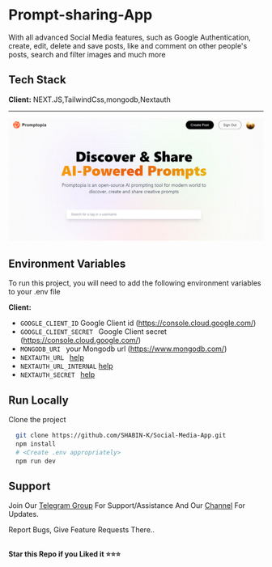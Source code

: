 # Prompt-sharing-App

With all advanced Social Media features, such as Google Authentication, create, edit, delete and save posts, like and comment on other people's posts, search and filter images and much more

## Tech Stack
  
**Client:** NEXT.JS,TailwindCss,mongodb,Nextauth

<hr/>
<img src="/public/assets/images/github-des-img.png">


## Environment Variables

To run this project, you will need to add the following environment variables to your .env file

**Client:**
* `GOOGLE_CLIENT_ID` Google Client id (https://console.cloud.google.com/)
* `GOOGLE_CLIENT_SECRET ` Google Client secret (https://console.cloud.google.com/)
* `MONGODB_URI ` your Mongodb url (https://www.mongodb.com/)
* `NEXTAUTH_URL ` [help](https://github.com/SHABIN-K/Prompt_sharing/blob/main/.env.sample)
* `NEXTAUTH_URL_INTERNAL`  [help](https://github.com/SHABIN-K/Prompt_sharing/blob/main/.env.sample)
* `NEXTAUTH_SECRET `  [help](https://github.com/SHABIN-K/Prompt_sharing/blob/main/.env.sample)
 
## Run Locally

Clone the project

```bash
  git clone https://github.com/SHABIN-K/Social-Media-App.git
  npm install
  # <Create .env appropriately>
  npm run dev
````

## Support   
Join Our [Telegram Group](https://www.telegram.dog/codexbotzsupport) For Support/Assistance And Our [Channel](https://www.telegram.dog/codexbotz) For Updates.   
   
Report Bugs, Give Feature Requests There..   

##

   **Star this Repo if you Liked it ⭐⭐⭐**